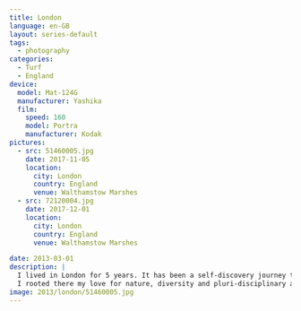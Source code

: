 ```yaml
---
title: London
language: en-GB
layout: series-default
tags:
  - photography
categories:
  - Turf
  - England
device:
  model: Mat-124G
  manufacturer: Yashika
  film:
    speed: 160
    model: Portra
    manufacturer: Kodak
pictures:
  - src: 51460005.jpg
    date: 2017-11-05
    location:
      city: London
      country: England
      venue: Walthamstow Marshes
  - src: 72120004.jpg
    date: 2017-12-01
    location:
      city: London
      country: England
      venue: Walthamstow Marshes

date: 2013-03-01
description: |
  I lived in London for 5 years. It has been a self-discovery journey through people, places and experiences.
  I rooted there my love for nature, diversity and pluri-disciplinary approaches.
image: 2013/london/51460005.jpg
---
```

